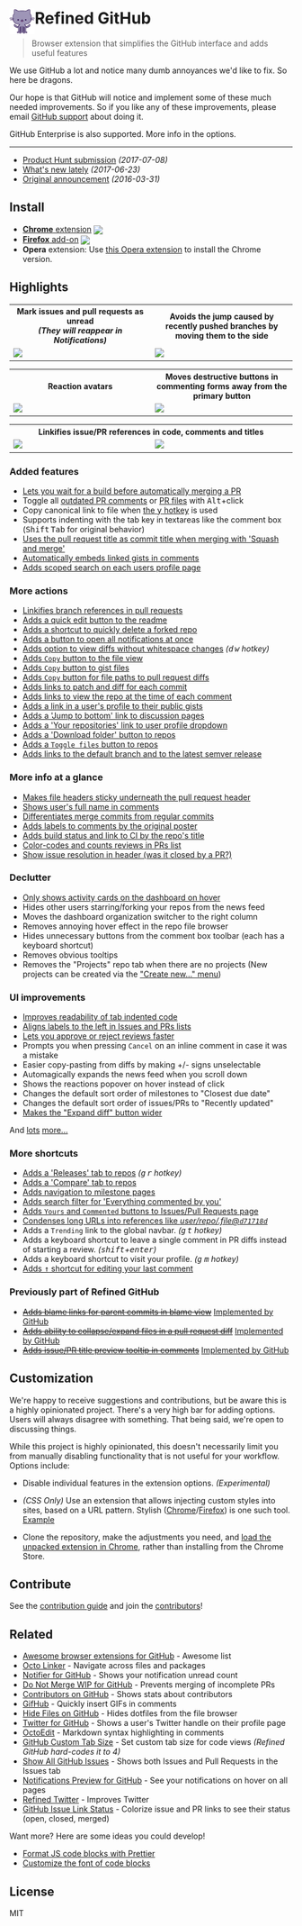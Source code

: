 # <img src="source/icon.png" width="45" align="left"> Refined GitHub

[link-cws]: https://chrome.google.com/webstore/detail/refined-github/hlepfoohegkhhmjieoechaddaejaokhf "Version published on Chrome Web Store"
[link-amo]: https://addons.mozilla.org/en-US/firefox/addon/refined-github-/ "Version published on Mozilla Add-ons"
[link-travis]: https://travis-ci.org/sindresorhus/refined-github

> Browser extension that simplifies the GitHub interface and adds useful features

We use GitHub a lot and notice many dumb annoyances we'd like to fix. So here be dragons.

Our hope is that GitHub will notice and implement some of these much needed improvements. So if you like any of these improvements, please email [GitHub support](mailto:support@github.com) about doing it.

GitHub Enterprise is also supported. More info in the options.

---

- [Product Hunt submission](https://www.producthunt.com/posts/refined-github) *(2017-07-08)*
- [What's new lately](https://blog.sindresorhus.com/whats-new-in-refined-github-836d05582df7) *(2017-06-23)*
- [Original announcement](https://blog.sindresorhus.com/refined-github-21185789685d) *(2016-03-31)*


## Install

- [**Chrome** extension][link-cws] [<img valign="middle" src="https://img.shields.io/chrome-web-store/v/hlepfoohegkhhmjieoechaddaejaokhf.svg?label=%20">][link-cws]
- [**Firefox** add-on][link-amo] [<img valign="middle" src="https://img.shields.io/amo/v/refined-github-.svg?label=%20">][link-amo]
- **Opera** extension: Use [this Opera extension](https://addons.opera.com/en/extensions/details/download-chrome-extension-9/) to install the Chrome version.


## Highlights

<table>
	<tr>
		<th width="50%">
			Mark issues and pull requests as unread<br>
			<em>(They will reappear in Notifications)</em>
		</th>
		<th width="50%">
			Avoids the jump caused by recently pushed branches by moving them to the side
		</th>
	</tr>
	<tr><!-- Prevent zebra stripes --></tr>
	<tr>
		<td>
			<img width="245" src="https://user-images.githubusercontent.com/1402241/27847663-963b7d7c-6171-11e7-9470-6e86d8463771.png">
		</td>
		<td>
			<img width="400" src="https://user-images.githubusercontent.com/1402241/34099674-20433f60-e41b-11e7-8ca5-7ea23c70ab95.gif">
		</td>
	</tr>
</table>

<table>
	<tr>
		<th width="50%">
			Reaction avatars
		</th>
		<th width="50%">
			Moves destructive buttons in commenting forms away from the primary button
		</th>
	</tr>
	<tr><!-- Prevent zebra stripes --></tr>
	<tr>
		<td>
			<img src="https://user-images.githubusercontent.com/1402241/34438653-f66535a4-ecda-11e7-9406-2e1258050cfa.png">
		</td>
		<td>
			<img src="https://user-images.githubusercontent.com/170270/27985285-a5464fb2-63e8-11e7-8c01-f33bb7ad78ba.png">
		</td>
	</tr>
</table>

<table>
	<tr>
		<th colspan="2">
			Linkifies issue/PR references in code, comments and titles
		</th>
	</tr>
	<tr><!-- Prevent zebra stripes --></tr>
	<tr>
		<td width="500px"><!-- 50% will collapse the table around <th> -->
			<img src="https://cloud.githubusercontent.com/assets/170270/25370217/61718820-29b3-11e7-89c5-2959eaf8cac8.png">
		</td>
		<td width="500px">
			<img src="https://cloud.githubusercontent.com/assets/170270/13597190/bd487ec4-e549-11e5-9521-419fa284512c.png">
		</td>
	</tr>
</table>


### Added features

- [Lets you wait for a build before automatically merging a PR](https://user-images.githubusercontent.com/1402241/35192861-3f4a1bf6-fecc-11e7-8b9f-35ee019c6cdf.gif)
- Toggle all [outdated PR comments](https://user-images.githubusercontent.com/25818354/33240033-3e271588-d2af-11e7-93af-13b6e325f65d.gif) or [PR files](https://user-images.githubusercontent.com/1402241/35192652-6f79dc42-fec9-11e7-89ad-2b4a9c5f4f52.gif) with <kbd>Alt</kbd>+click
- Copy canonical link to file when [the <kbd>y</kbd> hotkey](https://help.github.com/articles/getting-permanent-links-to-files/) is used
- Supports indenting with the tab key in textareas like the comment box (<kbd>Shift</kbd> <kbd>Tab</kbd> for original behavior)
- [Uses the pull request title as commit title when merging with 'Squash and merge'](https://github.com/sindresorhus/refined-github/issues/276)
- [Automatically embeds linked gists in comments](https://user-images.githubusercontent.com/6978877/33911900-c62ee968-df8b-11e7-8685-506ffafc60b4.PNG)
- [Adds scoped search on each users profile page](https://user-images.githubusercontent.com/1402241/35185441-24ad4b1e-fe37-11e7-9e1b-0dc09fc1ada2.png)

### More actions

- [Linkifies branch references in pull requests](https://github.com/sindresorhus/refined-github/issues/1)
- [Adds a quick edit button to the readme](https://user-images.githubusercontent.com/170270/27501200-31a1fa20-586c-11e7-9a3f-ce270014bf0a.png)
- [Adds a shortcut to quickly delete a forked repo](https://cloud.githubusercontent.com/assets/170270/13520281/b2c9335c-e211-11e5-9e36-b0f325166356.png)
- [Adds a button to open all notifications at once](https://user-images.githubusercontent.com/1402241/31700005-1b3be428-b38c-11e7-90a6-8f572968993b.png)
- [Adds option to view diffs without whitespace changes](https://cloud.githubusercontent.com/assets/170270/17603894/7b71a166-6013-11e6-81b8-22950ab8bce3.png) *(<kbd>d</kbd> <kbd>w</kbd> hotkey)*
- [Adds `Copy` button to the file view](https://cloud.githubusercontent.com/assets/170270/14453865/8abeaefe-00c1-11e6-8718-9406cee1dc0d.png)
- [Adds `Copy` button to gist files](https://cloud.githubusercontent.com/assets/170270/21074840/5dc37578-bf03-11e6-9fd9-501d73edef87.png)
- [Adds `Copy` button for file paths to pull request diffs](https://cloud.githubusercontent.com/assets/4201088/26023064/18c9c77c-37d2-11e7-8926-b0a05a2706ae.png)
- [Adds links to patch and diff for each commit](https://cloud.githubusercontent.com/assets/737065/13605562/22faa79e-e516-11e5-80db-2da6aa7965ac.png)
- [Adds links to view the repo at the time of each comment](https://user-images.githubusercontent.com/1402241/32310022-7fef6174-bf5d-11e7-960f-5041a8f073ac.png)
- [Adds a link in a user's profile to their public gists](https://user-images.githubusercontent.com/11544418/34268306-1c974fd2-e678-11e7-9e82-861dfe7add22.png)
- [Adds a 'Jump to bottom' link to discussion pages](https://user-images.githubusercontent.com/4331946/34298950-93876584-e720-11e7-898a-96f85e31aefe.png)
- [Adds a 'Your repositories' link to user profile dropdown](https://user-images.githubusercontent.com/4201088/34920280-479e2454-f996-11e7-8e24-ad69793b9d9b.png)
- [Adds a 'Download folder' button to repos](https://user-images.githubusercontent.com/1402241/35044451-fd3e2326-fbc2-11e7-82e1-61ec7bee612b.png)
- [Adds a `Toggle files` button to repos](https://user-images.githubusercontent.com/1402241/35480123-68b9af1a-043a-11e8-8934-3ead3cff8328.gif)
- [Adds links to the default branch and to the latest semver release](https://user-images.githubusercontent.com/1402241/36961980-389bd2b0-2080-11e8-8bff-bb8af52e7128.png)

### More info at a glance

- [Makes file headers sticky underneath the pull request header](https://user-images.githubusercontent.com/81981/28682784-78bac340-72fe-11e7-9386-bdbab7703693.gif)
- [Shows user's full name in comments](https://cloud.githubusercontent.com/assets/170270/16172068/0a67b98c-3580-11e6-92f0-6fc930ee17d1.png)
- [Differentiates merge commits from regular commits](https://cloud.githubusercontent.com/assets/170270/14101222/2fe2c24a-f5bd-11e5-8b1f-4e589917d4c4.png)
- [Adds labels to comments by the original poster](https://cloud.githubusercontent.com/assets/4331946/25075520/d62fbbd0-2316-11e7-921f-ab736dc3522e.png)
- [Adds build status and link to CI by the repo's title](https://user-images.githubusercontent.com/1402241/32562120-d65166e4-c4e8-11e7-90fb-cbaf36e2709f.png)
- [Color-codes and counts reviews in PRs list](https://user-images.githubusercontent.com/1402241/33474535-a814ee78-d6ad-11e7-8f08-a8b72799e376.png)
- [Show issue resolution in header (was it closed by a PR?)](https://user-images.githubusercontent.com/1402241/35973522-5c00acb6-0d08-11e8-89ca-03071de15c6f.png)

### Declutter

- [Only shows activity cards on the dashboard on hover](https://camo.githubusercontent.com/259c70ec39d0d7f462d64f2d63836d7d8552b20d/68747470733a2f2f7468756d62732e6766796361742e636f6d2f4368696c6c79456d70747944776172666d6f6e676f6f73652d73697a655f726573747269637465642e676966)
- Hides other users starring/forking your repos from the news feed
- Moves the dashboard organization switcher to the right column
- Removes annoying hover effect in the repo file browser
- Hides unnecessary buttons from the comment box toolbar (each has a keyboard shortcut)
- Removes obvious tooltips
- Removes the "Projects" repo tab when there are no projects (New projects can be created via the ["Create new…" menu](https://user-images.githubusercontent.com/1402241/34909214-18b6fb2e-f8cf-11e7-8556-bed748596d3b.png))

### UI improvements

- [Improves readability of tab indented code](https://cloud.githubusercontent.com/assets/170270/14170088/d3be931e-f755-11e5-8edf-c5f864336382.png)
- [Aligns labels to the left in Issues and PRs lists](https://user-images.githubusercontent.com/1402241/28006237-070b8214-6581-11e7-94bc-2b01a007d00b.png)
- [Lets you approve or reject reviews faster](https://user-images.githubusercontent.com/1402241/34326942-529cb7c0-e8f3-11e7-9bee-98b667e18a90.png)
- Prompts you when pressing `Cancel` on an inline comment in case it was a mistake
- Easier copy-pasting from diffs by making +/- signs unselectable
- Automagically expands the news feed when you scroll down
- Shows the reactions popover on hover instead of click
- Changes the default sort order of milestones to "Closest due date"
- Changes the default sort order of issues/PRs to "Recently updated"
- [Makes the "Expand diff" button wider](https://user-images.githubusercontent.com/6978877/34470024-eee4f43e-ef20-11e7-9036-65094bd58960.PNG)

And [lots](source/content.css) [more...](source/content.js)

### More shortcuts

- [Adds a 'Releases' tab to repos](https://cloud.githubusercontent.com/assets/170270/13136797/16d3f0ea-d64f-11e5-8a45-d771c903038f.png) *(<kbd>g</kbd> <kbd>r</kbd> hotkey)*
- [Adds a 'Compare' tab to repos](https://user-images.githubusercontent.com/170270/27501134-cf0a2a18-586b-11e7-8430-22f33030e923.png)
- [Adds navigation to milestone pages](https://cloud.githubusercontent.com/assets/170270/25217211/37b67aea-25d0-11e7-8482-bead2b04ee74.png)
- [Adds search filter for 'Everything commented by you'](https://user-images.githubusercontent.com/170270/27501170-f394a304-586b-11e7-92d8-d92d6922356b.png)
- [Adds `Yours` and `Commented` buttons to Issues/Pull Requests page](https://user-images.githubusercontent.com/8295888/36827126-8bfc79c4-1d37-11e8-8754-992968b082be.png)
- [Condenses long URLs into references like _user/repo/.file@`d71718d`_](https://user-images.githubusercontent.com/1402241/27252232-8fdf8ed0-538b-11e7-8f19-12d317c9cd32.png)
- Adds a `Trending` link to the global navbar. *(<kbd>g</kbd> <kbd>t</kbd> hotkey)*
- Adds a keyboard shortcut to leave a single comment in PR diffs instead of starting a review. *(<kbd>shift</kbd>+<kbd>enter</kbd>)*
- Adds a keyboard shortcut to visit your profile. *(<kbd>g</kbd> <kbd>m</kbd> hotkey)*
- [Adds <kbd>↑</kbd> shortcut for editing your last comment](https://github.com/sindresorhus/refined-github/pull/961)

### Previously part of Refined GitHub

- ~~[Adds blame links for parent commits in blame view](https://github.com/sindresorhus/refined-github/issues/2#issuecomment-189141373)~~ [Implemented by GitHub](https://github.com/blog/2304-navigate-file-history-faster-with-improved-blame-view)
- ~~[Adds ability to collapse/expand files in a pull request diff](https://cloud.githubusercontent.com/assets/170270/13954167/40caa604-f072-11e5-89ba-3145217c4e28.png)~~ [Implemented by GitHub](https://cloud.githubusercontent.com/assets/170270/25772137/6a6b678e-3296-11e7-97c7-02e31ef17743.png)
- ~~[Adds issue/PR title preview tooltip in comments](https://user-images.githubusercontent.com/170270/30729486-2816df06-9f8a-11e7-8069-8999302e9ddd.png)~~ [Implemented by GitHub](https://user-images.githubusercontent.com/1402241/31265633-779ad0fe-aa35-11e7-8c42-a3b375f8f32c.png)


## Customization

We're happy to receive suggestions and contributions, but be aware this is a highly opinionated project. There's a very high bar for adding options. Users will always disagree with something. That being said, we're open to discussing things.

While this project is highly opinionated, this doesn't necessarily limit you from manually disabling functionality that is not useful for your workflow. Options include:

- Disable individual features in the extension options. *(Experimental)*

- *(CSS Only)* Use an extension that allows injecting custom styles into sites, based on a URL pattern. Stylish ([Chrome](https://chrome.google.com/webstore/detail/stylish/fjnbnpbmkenffdnngjfgmeleoegfcffe?hl=en)/[Firefox](https://addons.mozilla.org/en-US/firefox/addon/stylish/)) is one such tool. [Example](https://github.com/sindresorhus/refined-github/issues/136#issuecomment-204072018)

- Clone the repository, make the adjustments you need, and [load the unpacked extension in Chrome](https://developer.chrome.com/extensions/getstarted#unpacked), rather than installing from the Chrome Store.


## Contribute

See the [contribution guide](contributing.md) and join the [contributors](https://github.com/sindresorhus/refined-github/graphs/contributors)!

## Related

- [Awesome browser extensions for GitHub](https://github.com/stefanbuck/awesome-browser-extensions-for-github) - Awesome list
- [Octo Linker](https://github.com/octo-linker/chrome-extension/) - Navigate across files and packages
- [Notifier for GitHub](https://github.com/sindresorhus/notifier-for-github-chrome) - Shows your notification unread count
- [Do Not Merge WIP for GitHub](https://github.com/sanemat/do-not-merge-wip-for-github) - Prevents merging of incomplete PRs
- [Contributors on GitHub](https://github.com/hzoo/contributors-on-github) - Shows stats about contributors
- [GifHub](https://github.com/DrewML/GifHub) - Quickly insert GIFs in comments
- [Hide Files on GitHub](https://github.com/sindresorhus/hide-files-on-github) - Hides dotfiles from the file browser
- [Twitter for GitHub](https://github.com/bevacqua/twitter-for-github) - Shows a user's Twitter handle on their profile page
- [OctoEdit](https://github.com/DrewML/OctoEdit) - Markdown syntax highlighting in comments
- [GitHub Custom Tab Size](https://github.com/lukechilds/github-custom-tab-size) - Set custom tab size for code views *(Refined GitHub hard-codes it to 4)*
- [Show All GitHub Issues](https://github.com/sindresorhus/show-all-github-issues) - Shows both Issues and Pull Requests in the Issues tab
- [Notifications Preview for GitHub](https://github.com/tanmayrajani/notifications-preview-github) - See your notifications on hover on all pages
- [Refined Twitter](https://github.com/sindresorhus/refined-twitter) - Improves Twitter
- [GitHub Issue Link Status](https://github.com/bfred-it/github-issue-link-status) - Colorize issue and PR links to see their status (open, closed, merged)

Want more? Here are some ideas you could develop!

- [Format JS code blocks with Prettier](https://github.com/sindresorhus/module-requests/issues/99)
- [Customize the font of code blocks](https://github.com/sindresorhus/module-requests/issues/97)


## License

MIT
